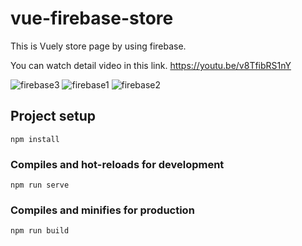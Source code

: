 # vue-firebase-store
This is Vuely store page by using firebase.

You can watch detail video in this link.
https://youtu.be/v8TfibRS1nY

![firebase3](https://user-images.githubusercontent.com/95412201/144816959-a870f27b-95ed-4ed0-99a2-544423a9bafc.jpg)
![firebase1](https://user-images.githubusercontent.com/95412201/144816963-a08e47d2-6e46-42f1-84e3-a423663f1444.jpg)
![firebase2](https://user-images.githubusercontent.com/95412201/144816958-55245065-2634-4adf-b953-66b70745ae04.jpg)

## Project setup
```
npm install
```

### Compiles and hot-reloads for development
```
npm run serve
```

### Compiles and minifies for production
```
npm run build
